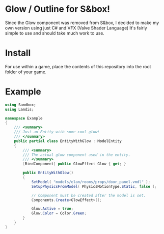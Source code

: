 # Glow / Outline for S&box!
Since the Glow component was removed from S&box, I decided to make my own version using just C# and VFX (Valve Shader Language) It's fairly simple to use and should take much work to use.

# Install
For use within a game, place the contents of this repository into the root folder of your game.

# Example
```cs
using Sandbox;
using Landis;

namespace Example
{
	/// <summary>
	/// Just an Entity with some cool glow!
	/// </summary>
	public partial class EntityWithGlow : ModelEntity
	{
		/// <summary>
		/// The actual glow component used in the entity.
		/// </summary>
		[BindComponent] public GlowEffect Glow { get; }

		public EntityWithGlow()
		{
			SetModel( "models/elan/rooms/props/door_panel.vmdl" );
			SetupPhysicsFromModel( PhysicsMotionType.Static, false );

			// Component must be created after the model is set.
			Components.Create<GlowEffect>();

			Glow.Active = true;
			Glow.Color = Color.Green;
		}
	}
}
```
